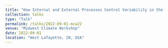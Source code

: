 ```yaml
---
title: "How Internal and External Processes Control Variability in the Location of the Southern Hemisphere Jetstream"
collection: talks
type: "Talk"
permalink: /talks/2022-09-01-mcw22
venue: "Midwest Climate Workshop"
date: 2022-09-01
location: "West Lafayette, IN, USA"
---
```

